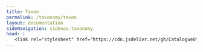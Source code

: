 ```yaml
---
title: Taxon
permalink: /taxonomy/taxon
layout: documentation
sideNavigation: sidenav.taxonomy
head: |
   <link rel="stylesheet" href="https://cdn.jsdelivr.net/gh/CatalogueOfLife/portal-components@0.7.8/umd/main.css">
---
```


<!--react and gbif component-->
<script src="https://unpkg.com/react@16/umd/react.production.min.js"></script>
<script src="https://unpkg.com/react-dom@16/umd/react-dom.production.min.js"></script>

<script src="https://cdn.jsdelivr.net/gh/CatalogueOfLife/portal-components@0.7.8/umd/col-browser.min.js" ></script>

<div id="taxon"></div>
<div id="gbifTaxonLinks"></div>

<script>
'use strict';
const e = React.createElement;
class Taxon extends React.Component {

    render() {

      return e(
        ColBrowser.Taxon,
        { 
          catalogueKey: 2232,
          pathToTree: '/taxonomy/browse',
          pathToSearch: '/taxonomy/search',
          pathToTaxon: '/taxonomy/taxon/',
          pathToDataset: '/sourcedatasets/',
          pageTitleTemplate: 'Legume | __taxon__'
        }
      );
    }
  }

const domContainer = document.querySelector('#taxon');
ReactDOM.render(e(Taxon), domContainer);
</script>

<script>
  const taxonUrl = `http://api.gbif.org/v1/species?datasetKey=f382f0ce-323a-4091-bb9f-add557f3a9a2&sourceId=${location.pathname.substr(16)}`;
  fetch(taxonUrl)
      .then(function (response) {
        return response.json();
      })
      .then(function (jsonResponse) {
        console.log(jsonResponse);
        if (jsonResponse.results[0] && jsonResponse.results[0].nubKey) {
          var el = document.getElementById('gbifTaxonLinks');
          var filter = `{"must":{"taxonKey":[${jsonResponse.results[0].nubKey}]}}`;
          var link = `../../data?filter=${encodeURIComponent(btoa(filter))}`;
          el.innerHTML = `<a class="button is-primary" href="${link}">See occurrences</a>`;
        }
      })
      .catch(function(err) {

      });
</script>
